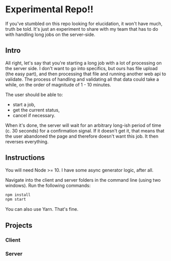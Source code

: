 # Experimental Repo!!

If you've stumbled on this repo looking for elucidation, it won't have much, truth be told.  It's just an experiment to share with my team that has to do with handling long jobs on the server-side.

## Intro

All right, let's say that you're starting a long job with a lot of processing on the server side.  I don't want to go into specifics, but ours has file upload (the easy part), and then processing that file and running another web api to validate.  The process of handling and validating all that data could take a while, on the order of magnitude of 1 - 10 minutes.

The user should be able to:

- start a job,
- get the current status,
- cancel if necessary.

When it's done, the server will wait for an arbitrary long-ish period of time (c. 30 seconds) for a confirmation signal.  If it doesn't get it, that means that the user abandoned the page and therefore doesn't want this job.  It then reverses everything.

## Instructions

You will need Node >= 10.  I have some async generator logic, after all.

Navigate into the client and server folders in the command line (using two windows).  Run the following commands:

```cmd
npm install
npm start
```

You can also use Yarn.  That's fine.

## Projects

### Client

### Server
